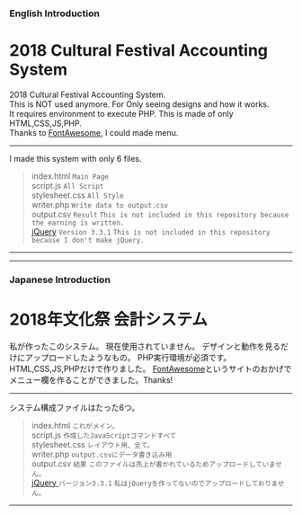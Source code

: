 ### English Introduction
# 2018 Cultural Festival Accounting System
2018 Cultural Festival
Accounting System.  
This is NOT used anymore.
For Only seeing designs and how it works.  
It requires environment to execute PHP.
This is made of only HTML,CSS,JS,PHP.  
Thanks to [FontAwesome](https://fontawesome.com), I could made menu.  

- - -
I made this system with only 6 files.  
>index.html `Main Page`  
>script.js `All Script`  
>stylesheet.css `All Style`  
>writer.php `Write data to output.csv`  
>output.csv  `Result` `This is not included in this repository because the earning is written.`  
>[jQuery](https://jquery.com) `Version 3.3.1` `This is not included in this repository because I don't make jQuery.`  
- - -
- - -
### Japanese Introduction
# 2018年文化祭 会計システム
私が作ったこのシステム。
現在使用されていません。
デザインと動作を見るだけにアップロードしたようなもの。
PHP実行環境が必須です。
HTML,CSS,JS,PHPだけで作りました。
[FontAwesome](https://fontawesome.com)というサイトのおかげでメニュー欄を作ることができました。Thanks!
- - -
システム構成ファイルはたった6つ。
>index.html `これがメイン。`  
>script.js `作成したJavaScriptコマンドすべて`  
>stylesheet.css `レイアウト用、全て。`  
>writer.php `output.csvにデータ書き込み用`  
>output.csv `結果` `このファイルは売上が書かれているためアップロードしていません。`  
>[jQuery ](https://jquery.com) `バージョン3.3.1` `私はjQueryを作ってないのでアップロードしておりません。`  
- - -
